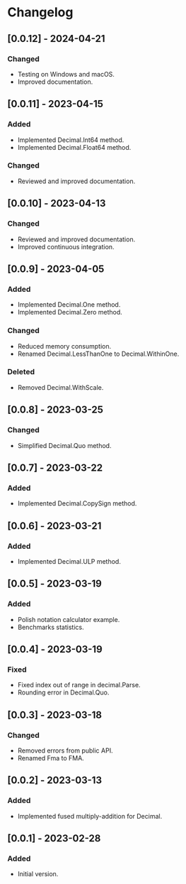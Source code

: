 # Changelog

## [0.0.12] - 2024-04-21

### Changed

- Testing on Windows and macOS.
- Improved documentation.

## [0.0.11] - 2023-04-15

### Added

- Implemented Decimal.Int64 method.
- Implemented Decimal.Float64 method.

### Changed

- Reviewed and improved documentation.

## [0.0.10] - 2023-04-13

### Changed

- Reviewed and improved documentation.
- Improved continuous integration.

## [0.0.9] - 2023-04-05

### Added

- Implemented Decimal.One method.
- Implemented Decimal.Zero method.

### Changed

- Reduced memory consumption.
- Renamed Decimal.LessThanOne to Decimal.WithinOne.

### Deleted

- Removed Decimal.WithScale.

## [0.0.8] - 2023-03-25

### Changed

- Simplified Decimal.Quo method.

## [0.0.7] - 2023-03-22

### Added

- Implemented Decimal.CopySign method.

## [0.0.6] - 2023-03-21

### Added

- Implemented Decimal.ULP method.

## [0.0.5] - 2023-03-19

### Added

- Polish notation calculator example.
- Benchmarks statistics.

## [0.0.4] - 2023-03-19

### Fixed

- Fixed index out of range in decimal.Parse.
- Rounding error in Decimal.Quo.

## [0.0.3] - 2023-03-18

### Changed

- Removed errors from public API.
- Renamed Fma to FMA.

## [0.0.2] - 2023-03-13

### Added

- Implemented fused multiply-addition for Decimal.

## [0.0.1] - 2023-02-28

### Added

- Initial version.

